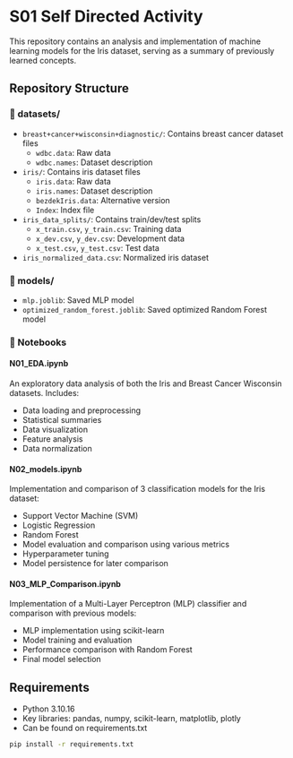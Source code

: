 # S01 Self Directed Activity

This repository contains an analysis and implementation of machine learning models for the Iris dataset, serving as a summary of previously learned concepts.

## Repository Structure

### 📁 datasets/

- `breast+cancer+wisconsin+diagnostic/`: Contains breast cancer dataset files
  - `wdbc.data`: Raw data
  - `wdbc.names`: Dataset description
- `iris/`: Contains iris dataset files
  - `iris.data`: Raw data
  - `iris.names`: Dataset description
  - `bezdekIris.data`: Alternative version
  - `Index`: Index file
- `iris_data_splits/`: Contains train/dev/test splits
  - `x_train.csv`, `y_train.csv`: Training data
  - `x_dev.csv`, `y_dev.csv`: Development data
  - `x_test.csv`, `y_test.csv`: Test data
- `iris_normalized_data.csv`: Normalized iris dataset

### 📁 models/

- `mlp.joblib`: Saved MLP model
- `optimized_random_forest.joblib`: Saved optimized Random Forest model

### 📓 Notebooks

#### N01_EDA.ipynb

An exploratory data analysis of both the Iris and Breast Cancer Wisconsin datasets. Includes:

- Data loading and preprocessing
- Statistical summaries
- Data visualization
- Feature analysis
- Data normalization

#### N02_models.ipynb

Implementation and comparison of 3 classification models for the Iris dataset:

- Support Vector Machine (SVM)
- Logistic Regression
- Random Forest
- Model evaluation and comparison using various metrics
- Hyperparameter tuning
- Model persistence for later comparison

#### N03_MLP_Comparison.ipynb

Implementation of a Multi-Layer Perceptron (MLP) classifier and comparison with previous models:

- MLP implementation using scikit-learn
- Model training and evaluation
- Performance comparison with Random Forest
- Final model selection

## Requirements

- Python 3.10.16
- Key libraries: pandas, numpy, scikit-learn, matplotlib, plotly
- Can be found on requirements.txt

```bash
pip install -r requirements.txt
```

